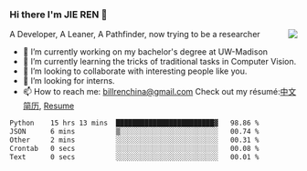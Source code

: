 ### Hi there I'm JIE REN 👋

<img align="right" src="https://github-readme-stats.vercel.app/api?username=BillRencn&show_icons=true&icon_color=0366d6&bg_color=ffffff&hide_title=true" />
A Developer, A Leaner, A Pathfinder, now trying to be a researcher

- 🔭 I’m currently working on my bachelor's degree at UW-Madison
- 🌱 I’m currently learning the tricks of traditional tasks in Computer Vision.
- 👯 I’m looking to collaborate with interesting people like you. 
- 🤔 I’m looking for interns.
- 📫 How to reach me: billrenchina@gmail.com
Check out my résumé:[中文简历](), [Resume]()

<!--START_SECTION:waka-->

```txt
Python    15 hrs 13 mins  ████████████████████████▓   98.86 %
JSON      6 mins          ▒░░░░░░░░░░░░░░░░░░░░░░░░   00.74 %
Other     2 mins          ░░░░░░░░░░░░░░░░░░░░░░░░░   00.31 %
Crontab   0 secs          ░░░░░░░░░░░░░░░░░░░░░░░░░   00.08 %
Text      0 secs          ░░░░░░░░░░░░░░░░░░░░░░░░░   00.01 %
```

<!--END_SECTION:waka-->
